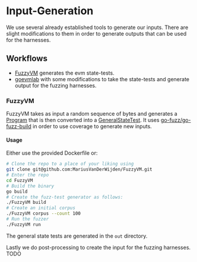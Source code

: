 # Input-Generation

We use several already established tools to generate our inputs. There are slight modifications to them in order to generate outputs that can be used for the harnesses.

## Workflows
- [FuzzyVM](https://github.com/MariusVanDerWijden/FuzzyVM) generates the evm state-tests.
- [goevmlab](https://github.com/holiman/goevmlab) with some modifications to take the state-tests and generate output for the fuzzing harnesses.

### FuzzyVM
FuzzyVM takes as input a random sequence of bytes and generates a [Program](https://github.com/holiman/goevmlab/blob/master/program/program.go#L29) that is then converted into a [GeneralStateTest](https://github.com/holiman/goevmlab/blob/master/fuzzing/copypasta.go#L90). It uses [go-fuzz/go-fuzz-build](https://github.com/dvyukov/go-fuzz) in order to use coverage to generate new inputs.
#### Usage
Either use the provided Dockerfile or:
```bash
# Clone the repo to a place of your liking using
git clone git@github.com:MariusVanDerWijden/FuzzyVM.git
# Enter the repo
cd FuzzyVM
# Build the binary
go build
# Create the fuzz-test generator as follows:
./FuzzyVM build
# Create an initial corpus
./FuzzyVM corpus --count 100  
# Run the fuzzer
./FuzzyVM run
```
The general state tests are generated in the `out` directory.

Lastly we do post-processing to create the input for the fuzzing harnesses.
TODO
